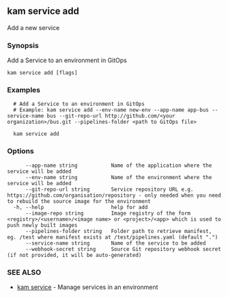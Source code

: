 ## kam service add

Add a new service

### Synopsis

Add a Service to an environment in GitOps

```
kam service add [flags]
```

### Examples

```
  # Add a Service to an environment in GitOps
  # Example: kam service add --env-name new-env --app-name app-bus --service-name bus --git-repo-url http://github.com/<your organization>/bus.git --pipelines-folder <path to GitOps file>
  
  kam service add
```

### Options

```
      --app-name string           Name of the application where the service will be added
      --env-name string           Name of the environment where the service will be added
      --git-repo-url string       Service repository URL e.g. https://github.com/organisation/repository - only needed when you need to rebuild the source image for the environment
  -h, --help                      help for add
      --image-repo string         Image registry of the form <registry>/<username>/<image name> or <project>/<app> which is used to push newly built images
      --pipelines-folder string   Folder path to retrieve manifest, eg. /test where manifest exists at /test/pipelines.yaml (default ".")
      --service-name string       Name of the service to be added
      --webhook-secret string     Source Git repository webhook secret (if not provided, it will be auto-generated)
```

### SEE ALSO

* [kam service](kam_service.md)	 - Manage services in an environment

